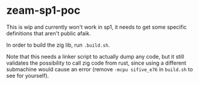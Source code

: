 # zeam-sp1-poc

This is wip and currently won't work in sp1, it needs to get some specific definitions that aren't public afaik.

In order to build the zig lib, run `.build.sh`.

Note that this needs a linker script to actually dump any code, but it still validates the possibility to call zig code from rust, since using a different submachine would cause an error (remove `-mcpu sifive_e76` in `build.sh` to see for yourself).
